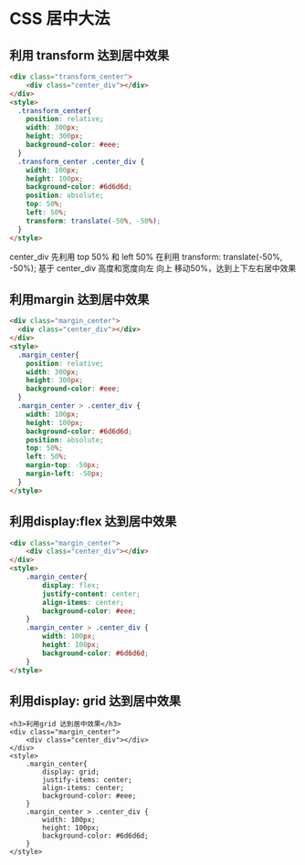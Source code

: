 # CSS 居中大法

## 利用 transform 达到居中效果

```html
<div class="transform_center">
	<div class="center_div"></div>
</div>
<style>
  .transform_center{
    position: relative;
    width: 300px;
    height: 300px;
    background-color: #eee;
  }
  .transform_center .center_div {
    width: 100px;
    height: 100px;
    background-color: #6d6d6d;
    position: absolute;
    top: 50%;
    left: 50%;
    transform: translate(-50%, -50%);
  }
</style>
```

center_div 先利用 top 50% 和 left 50% 在利用 transform: translate(-50%, -50%); 基于 center_div 高度和宽度向左 向上 移动50%，达到上下左右居中效果

## 利用margin 达到居中效果

```html
<div class="margin_center">
  <div class="center_div"></div>
</div>
<style>
  .margin_center{
    position: relative;
    width: 300px;
    height: 300px;
    background-color: #eee;
  }
  .margin_center > .center_div {
    width: 100px;
    height: 100px;
    background-color: #6d6d6d;
    position: absolute;
    top: 50%;
    left: 50%;
    margin-top: -50px;
    margin-left: -50px;
  }
</style>
```



## 利用display:flex 达到居中效果

```html
<div class="margin_center">
    <div class="center_div"></div>
</div>
<style>
    .margin_center{
        display: flex;
        justify-content: center;
        align-items: center;
        background-color: #eee;
    }
    .margin_center > .center_div {
        width: 100px;
        height: 100px;
        background-color: #6d6d6d;
    }
</style>
```

## 利用display: grid 达到居中效果

```
<h3>利用grid 达到居中效果</h3>
<div class="margin_center">
    <div class="center_div"></div>
</div>
<style>
    .margin_center{
        display: grid;
        justify-items: center;
        align-items: center;
        background-color: #eee;
    }
    .margin_center > .center_div {
        width: 100px;
        height: 100px;
        background-color: #6d6d6d;
    }
</style>
```

